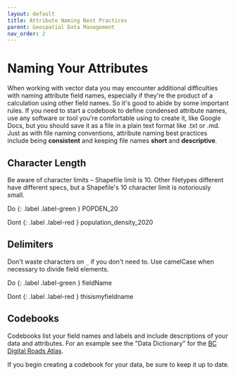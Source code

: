 ```yaml
---
layout: default
title: Attribute Naming Best Practices
parent: Geospatial Data Management
nav_order: 2
---
```


# Naming Your Attributes

When working with vector data you may encounter additional difficulties with naming attribute field names, especially if they're the product of a calculation using other field names. So it's good to abide by some important rules. If you need to start a codebook to define condensed attribute names, use any software or tool you're comfortable using to create it, like Google Docs, but you should save it as a file in a plain text format like .txt or .md. Just as with file naming conventions, attribute naming best practices include being **consistent** and keeping file names **short** and **descriptive**.

## Character Length

Be aware of character limits – Shapefile limit is 10. Other filetypes different have different specs, but a Shapefile's 10 character limit is notoriously small.

Do
{: .label .label-green }
POPDEN_20

Dont
{: .label .label-red }
population_density_2020

## Delimiters

Don't waste characters on `_` if you don't need to. Use camelCase when necessary to divide field elements.

Do
{: .label .label-green }
fieldName

Dont
{: .label .label-red }
thisismyfieldname

## Codebooks

Codebooks list your field names and labels and include descriptions of your data and attributes. For an example see the "Data Dictionary" for the [BC Digital Roads Atlas](https://catalogue.data.gov.bc.ca/dataset/digital-road-atlas-dra-demographic-partially-attributed-roads).

If you begin creating a codebook for your data, be sure to keep it up to date.
